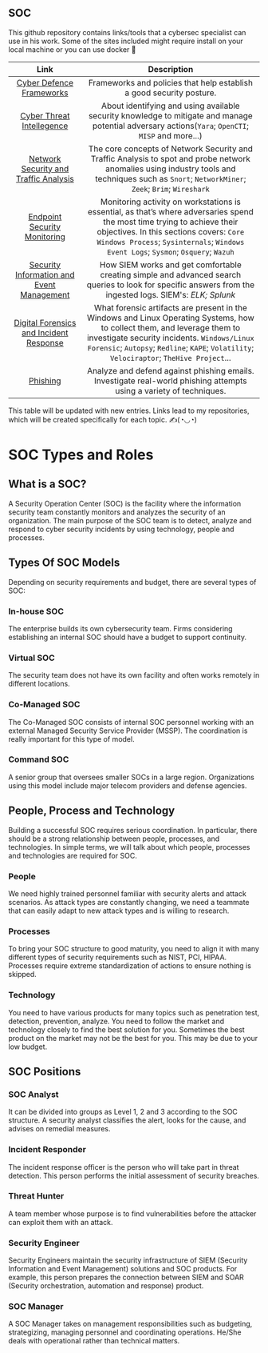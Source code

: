 ## SOC

This github repository contains links/tools that a cybersec specialist can use in his work. Some of the sites included might require install on your local machine or you can use docker 🐳

|Link        | Description           |
|:-------------:|:------------:| 
| [Cyber Defence Frameworks](https://github.com/AM1RKA/SOC-Analyst/tree/main/Cyber%20Defence%20Frameworks)   | Frameworks and policies that help establish a good security posture. | 
| [Cyber Threat Intellegence](https://github.com/AM1RKA/SOC-Analyst/tree/main/Cyber%20Threat%20Intellegence)  | About identifying and using available security knowledge to mitigate and manage potential adversary actions(`Yara`; `OpenCTI`; `MISP` and more...) |
| [Network Security and Traffic Analysis](https://github.com/AM1RKA/SOC-Analyst/tree/main/Network%20Security%20and%20Traffic%20Analysis)  | The core concepts of Network Security and Traffic Analysis to spot and probe network anomalies using industry tools and techniques such as `Snort`; `NetworkMiner`; `Zeek`; `Brim`; `Wireshark` |
| [Endpoint Security Monitoring](https://github.com/AM1RKA/SOC-Analyst/tree/main/Endpoint%20Security%20Monitoring)  | Monitoring activity on workstations is essential, as that’s where adversaries spend the most time trying to achieve their objectives. In this sections covers: `Core Windows Process`; `Sysinternals`; `Windows Event Logs`; `Sysmon`; `Osquery`; `Wazuh` | 
| [Security Information and Event Management](https://github.com/AM1RKA/SOC-Analyst/tree/main/Security%20Information%20and%20Event%20Management)   | How SIEM works and get comfortable creating simple and advanced search queries to look for specific answers from the ingested logs. SIEM's: _ELK; Splunk_ | 
| [Digital Forensics and Incident Response](https://github.com/AM1RKA/SOC-Analyst/tree/main/Digital%20Forensics%20and%20Incident%20Response) | What forensic artifacts are present in the Windows and Linux Operating Systems, how to collect them, and leverage them to investigate security incidents. `Windows/Linux Forensic`; `Autopsy`; `Redline`; `KAPE`; `Volatility`; `Velociraptor`; `TheHive Project`... |
| [Phishing](https://github.com/AM1RKA/SOC-Analyst/tree/main/Phishing) | Analyze and defend against phishing emails. Investigate real-world phishing attempts using a variety of techniques. |

This table will be updated with new entries. Links lead to my repositories, which will be created specifically for each topic. ✍(◔◡◔)

# SOC Types and Roles
## What is a SOC?
A Security Operation Center (SOC) is the facility where the information security team constantly monitors and analyzes the security of an organization. The main purpose of the SOC team is to detect, analyze and respond to cyber security incidents by using technology, people and processes.

## Types Of SOC Models
Depending on security requirements and budget, there are several types of SOC:

### In-house SOC
The enterprise builds its own cybersecurity team. Firms considering establishing an internal SOC should have a budget to support continuity.

### Virtual SOC
The security team does not have its own facility and often works remotely in different locations.

### Co-Managed SOC
The Co-Managed SOC consists of internal SOC personnel working with an external Managed Security Service Provider (MSSP). The coordination is really important for this type of model.

### Command SOC
A senior group that oversees smaller SOCs in a large region. Organizations using this model include major telecom providers and defense agencies.

## People, Process and Technology

Building a successful SOC requires serious coordination. In particular, there should be a strong relationship between people, processes, and technologies.
In simple terms, we will talk about which people, processes and technologies are required for SOC.

### People
We need highly trained personnel familiar with security alerts and attack scenarios. As attack types are constantly changing, we need a teammate that can easily adapt to new attack types and is willing to research.

### Processes
To bring your SOC structure to good maturity, you need to align it with many different types of security requirements such as NIST, PCI, HIPAA. Processes require extreme standardization of actions to ensure nothing is skipped.

### Technology
You need to have various products for many topics such as penetration test, detection, prevention, analyze. You need to follow the market and technology closely to find the best solution for you. Sometimes the best product on the market may not be the best for you. This may be due to your low budget.

## SOC Positions

### SOC Analyst
It can be divided into groups as Level 1, 2 and 3 according to the SOC structure. A security analyst classifies the alert, looks for the cause, and advises on remedial measures.

### Incident Responder
The incident response officer is the person who will take part in threat detection. This person performs the initial assessment of security breaches.

### Threat Hunter
A team member whose purpose is to find vulnerabilities before the attacker can exploit them with an attack.

### Security Engineer
Security Engineers maintain the security infrastructure of SIEM (Security Information and Event Management) solutions and SOC products. For example, this person prepares the connection between SIEM and SOAR (Security orchestration, automation and response) product.

### SOC Manager
A SOC Manager takes on management responsibilities such as budgeting, strategizing, managing personnel and coordinating operations. He/She deals with operational rather than technical matters.
